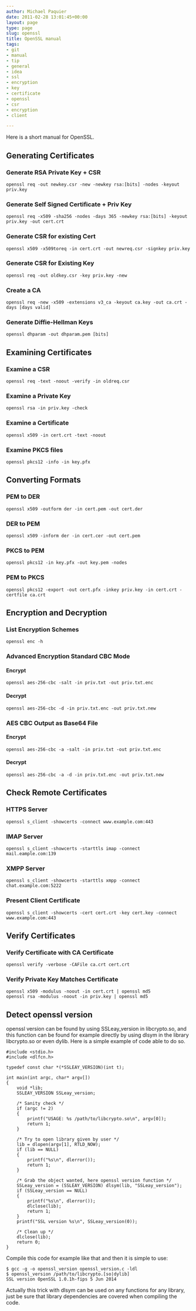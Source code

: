 ```yaml
---
author: Michael Paquier
date: 2011-02-28 13:01:45+00:00
layout: page
type: page
slug: openssl
title: OpenSSL manual
tags:
- git
- manual
- tip
- general
- idea
- ssl
- encryption
- key
- certificate
- openssl
- csr
- encryption
- client

---
```


Here is a short manual for OpenSSL.

## Generating Certificates

### Generate RSA Private Key + CSR

    openssl req -out newkey.csr -new -newkey rsa:[bits] -nodes -keyout priv.key

### Generate Self Signed Certificate + Priv Key

    openssl req -x509 -sha256 -nodes -days 365 -newkey rsa:[bits] -keyout priv.key -out cert.crt

### Generate CSR for existing Cert

    openssl x509 -x509toreq -in cert.crt -out newreq.csr -signkey priv.key

### Generate CSR for Existing Key

    openssl req -out oldkey.csr -key priv.key -new

### Create a CA

    openssl req -new -x509 -extensions v3_ca -keyout ca.key -out ca.crt -days [days valid]

### Generate Diffie-Hellman Keys

    openssl dhparam -out dhparam.pem [bits]

## Examining Certificates

### Examine a CSR

    openssl req -text -noout -verify -in oldreq.csr

### Examine a Private Key

    openssl rsa -in priv.key -check

### Examine a Certificate

    openssl x509 -in cert.crt -text -noout

### Examine PKCS files

    openssl pkcs12 -info -in key.pfx

## Converting Formats

### PEM to DER

    openssl x509 -outform der -in cert.pem -out cert.der

### DER to PEM

    openssl x509 -inform der -in cert.cer -out cert.pem

### PKCS to PEM

    openssl pkcs12 -in key.pfx -out key.pem -nodes

### PEM to PKCS

    openssl pkcs12 -export -out cert.pfx -inkey priv.key -in cert.crt -certfile ca.crt

## Encryption and Decryption

### List Encryption Schemes

    openssl enc -h

### Advanced Encryption Standard CBC Mode

#### Encrypt

    openssl aes-256-cbc -salt -in priv.txt -out priv.txt.enc

#### Decrypt

    openssl aes-256-cbc -d -in priv.txt.enc -out priv.txt.new

### AES CBC Output as Base64 File

#### Encrypt

    openssl aes-256-cbc -a -salt -in priv.txt -out priv.txt.enc

#### Decrypt

    openssl aes-256-cbc -a -d -in priv.txt.enc -out priv.txt.new

## Check Remote Certificates

### HTTPS Server

    openssl s_client -showcerts -connect www.example.com:443

### IMAP Server

    openssl s_client -showcerts -starttls imap -connect mail.eample.com:139

### XMPP Server

    openssl s_client -showcerts -starttls xmpp -connect chat.example.com:5222

### Present Client Certificate

    openssl s_client -showcerts -cert cert.crt -key cert.key -connect www.example.com:443

## Verify Certificates

### Verify Certificate with CA Certificate

    openssl verify -verbose -CAFile ca.crt cert.crt

### Verify Private Key Matches Certificate

    openssl x509 -modulus -noout -in cert.crt | openssl md5
    openssl rsa -modulus -noout -in priv.key | openssl md5

## Detect openssl version

openssl version can be found by using SSLeay_version in libcrypto.so, and
this function can be found for example directly by using dlsym in the
library libcrypto.so or even dylib. Here is a simple example of code able to
do so.

    #include <stdio.h>
    #include <dlfcn.h>

    typedef const char *(*SSLEAY_VERSION)(int t);

    int main(int argc, char* argv[])
    {
        void *lib;
        SSLEAY_VERSION SSLeay_version;

        /* Sanity check */
        if (argc != 2)
        {
            printf("USAGE: %s /path/to/libcrypto.so\n", argv[0]);
            return 1;
        }

        /* Try to open library given by user */
        lib = dlopen(argv[1], RTLD_NOW);
        if (lib == NULL)
        {
            printf("%s\n", dlerror());
            return 1;
        }

        /* Grab the object wanted, here openssl version function */
        SSLeay_version = (SSLEAY_VERSION) dlsym(lib, "SSLeay_version");
        if (SSLeay_version == NULL)
        {
            printf("%s\n", dlerror());
            dlclose(lib);
            return 1;
        }
        printf("SSL version %s\n", SSLeay_version(0));

        /* Clean up */
        dlclose(lib);
        return 0;
    }

Compile this code for example like that and then it is simple to use:

    $ gcc -g -o openssl_version openssl_version.c -ldl
    $ openssl_version /path/to/libcrypto.[so|dylib]
    SSL version OpenSSL 1.0.1h-fips 5 Jun 2014

Actually this trick with dlsym can be used on any functions for any library,
just be sure that library dependencies are covered when compiling the code.
